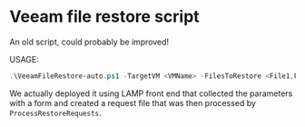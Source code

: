 # Veeam file restore script

An old script, could probably be improved!

USAGE:

```PowerShell
.\VeeamFileRestore-auto.ps1 -TargetVM <VMName> -FilesToRestore <File1,File2> -Reason <VeeamJobReason> -BackupDate <ddmmyyyy>
```

We actually deployed it using LAMP front end that collected the parameters with a form and created a request file that was then processed by `ProcessRestoreRequests`.